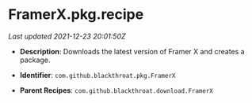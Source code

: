 # FramerX.pkg.recipe

_Last updated 2021-12-23 20:01:50Z_

- **Description**: Downloads the latest version of Framer X and creates a package.

- **Identifier**: `com.github.blackthroat.pkg.FramerX`

- **Parent Recipes**: `com.github.blackthroat.download.FramerX`
